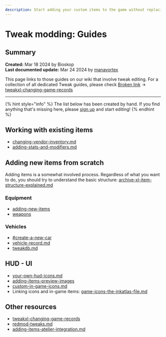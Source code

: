```yaml
---
description: Start adding your custom items to the game without replacing
---
```


# Tweak modding: Guides

## Summary

**Created:** Mar 18 2024 by Bioskop\
**Last documented update:** Mar 24 2024 by [manavortex](https://app.gitbook.com/u/NfZBoxGegfUqB33J9HXuCs6PVaC3 "mention")

This page links to those guides on our wiki that involve tweak editing. For a collection of all dedicated Tweak guides, please check [Broken link](broken-reference "mention") -> [tweakxl-changing-game-records](../../for-mod-creators/modding-guides/tweakxl-changing-game-records/ "mention")

***

{% hint style="info" %}
The list below has been created by hand. If you find anything that's missing here, please [sign up](../../the-wiki.md#how-to-edit) and start editing!
{% endhint %}

## Working with existing items

* [changing-vendor-inventory.md](../core-mods-explained/tweakxl/tweakxl-changing-game-records/changing-vendor-inventory.md "mention")
* [adding-stats-and-modifiers.md](../../for-mod-creators/modding-guides/items-equipment/editing-existing-items/adding-stats-and-modifiers.md "mention")

## Adding new items from scratch

Adding items is a somewhat involved process. Regardless of what you want to do, you should try to understand the basic structure: [archive-xl-item-structure-explained.md](../../modding-guides/items-equipment/adding-new-items/archive-xl-item-structure-explained.md "mention")

### Equipment

* [adding-new-items](../../modding-guides/items-equipment/adding-new-items/ "mention")
* [weapons](../../modding-guides/items-equipment/adding-new-items/weapons/ "mention")

### Vehicles

* [#create-a-new-car](tweak-modding-guides.md#create-a-new-car "mention")
* [vehicle-record.md](../references-lists-and-overviews/vehicles/vehicle-record.md "mention")
* [tweakdb.md](../references-lists-and-overviews/vehicles/tweakdb.md "mention")

## HUD - UI

* [your-own-hud-icons.md](../../modding-guides/custom-icons-and-ui/your-own-hud-icons.md "mention")
* [adding-items-preview-images](../../modding-guides/custom-icons-and-ui/adding-items-preview-images/ "mention")
* [custom-in-game-icons.md](../../modding-guides/custom-icons-and-ui/custom-in-game-icons.md "mention")
* Linking icons and in-game items: [game-icons-the-inkatlas-file.md](../files-and-what-they-do/game-icons-the-inkatlas-file.md "mention")

## Other resources

* [tweakxl-changing-game-records](../../for-mod-creators/modding-guides/tweakxl-changing-game-records/ "mention")
* [redmod-tweaks.md](../modding-tools/redmod/redmod-tweaks.md "mention")
* [adding-items-atelier-integration.md](../../modding-guides/items-equipment/adding-new-items/adding-items-atelier-integration.md "mention")

